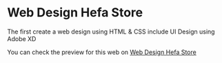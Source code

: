 # Web Design Hefa Store
The first create a web design using HTML &amp; CSS include UI Design using Adobe XD

You can check the preview for this web on <a href="dickykhusnaedy.github.io/web-design-first">Web Design Hefa Store</a>
